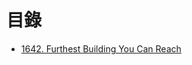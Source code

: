 # 目錄

- [1642. Furthest Building You Can Reach](./1642.%20Furthest%20Building%20You%20Can%20Reach.md)

